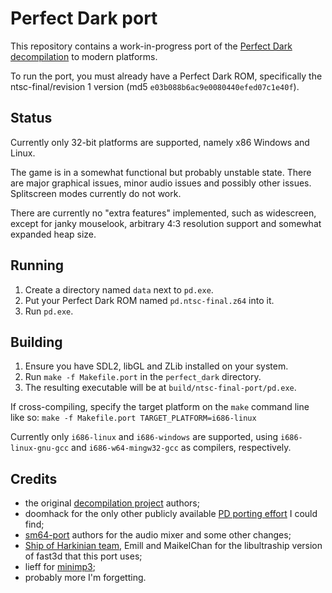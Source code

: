 # Perfect Dark port

This repository contains a work-in-progress port of the [Perfect Dark decompilation](https://github.com/n64decomp/perfect_dark) to modern platforms.

To run the port, you must already have a Perfect Dark ROM, specifically the ntsc-final/revision 1 version (md5 `e03b088b6ac9e0080440efed07c1e40f`).

## Status

Currently only 32-bit platforms are supported, namely x86 Windows and Linux.

The game is in a somewhat functional but probably unstable state.
There are major graphical issues, minor audio issues and possibly other issues.
Splitscreen modes currently do not work.

There are currently no "extra features" implemented, such as widescreen,
except for janky mouselook, arbitrary 4:3 resolution support and somewhat expanded heap size.

## Running

1. Create a directory named `data` next to `pd.exe`.
2. Put your Perfect Dark ROM named `pd.ntsc-final.z64` into it.
3. Run `pd.exe`.

## Building

1. Ensure you have SDL2, libGL and ZLib installed on your system.
2. Run `make -f Makefile.port` in the `perfect_dark` directory.
3. The resulting executable will be at `build/ntsc-final-port/pd.exe`.

If cross-compiling, specify the target platform on the `make` command line like so:
```make -f Makefile.port TARGET_PLATFORM=i686-linux```

Currently only `i686-linux` and `i686-windows` are supported, using `i686-linux-gnu-gcc` and `i686-w64-mingw32-gcc` as compilers, respectively.

## Credits

* the original [decompilation project](https://github.com/n64decomp/perfect_dark) authors;
* doomhack for the only other publicly available [PD porting effort](https://github.com/doomhack/perfect_dark) I could find;
* [sm64-port](https://github.com/sm64-port/sm64-port) authors for the audio mixer and some other changes;
* [Ship of Harkinian team](https://github.com/Kenix3/libultraship/tree/main/src/graphic/Fast3D), Emill and MaikelChan for the libultraship version of fast3d that this port uses;
* lieff for [minimp3](https://github.com/lieff/minimp3);
* probably more I'm forgetting.
